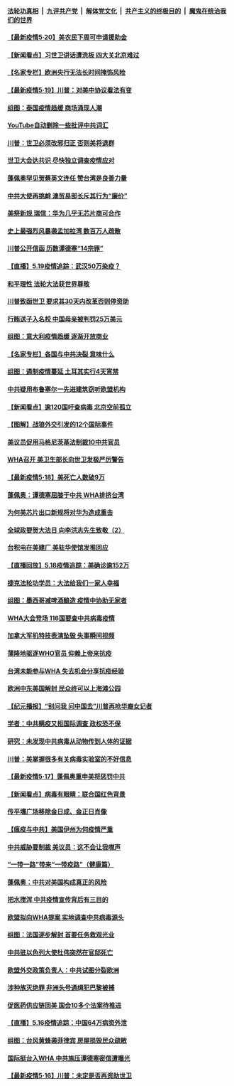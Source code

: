 ####  [法轮功真相](../../../../basic/blob/master/README.md?t=05201401) &nbsp;|&nbsp; [九评共产党](../../../../9ping.md/blob/master/README.md?t=05201401) &nbsp;|&nbsp; [解体党文化](../../../../jtdwh.md/blob/master/README.md?t=05201401)  &nbsp;|&nbsp; [共产主义的终极目的](../../../../gczydzjmd.md/blob/master/README.md?t=05201401) &nbsp;|&nbsp; [魔鬼在统治我们的世界](../../../../mgztzwmdsj.md/blob/master/README.md?t=05201401) 

#### [【最新疫情5·20】美农民下周可申请援助金](../pages/nsc418/n12122325.md?t=05201401) 

#### [【新闻看点】习世卫讲话遭洗板 四大关北京难过](../pages/nsc418/n12122351.md?t=05201401) 

#### [【名家专栏】欧洲央行无法长时间掩饰风险](../pages/nsc418/n12121375.md?t=05201401) 

#### [【最新疫情5·19】川普：对美中协议看法有变](../pages/nsc418/n12119608.md?t=05201401) 

#### [组图：泰国疫情趋缓 商场涌现人潮](../pages/nsc418/n12118444.md?t=05201401) 

#### [YouTube自动删除一些批评中共词汇](../pages/nsc418/n12122108.md?t=05201401) 

#### [川普：世卫必须改邪归正 否则美将退群](../pages/nsc418/n12119972.md?t=05201401) 

#### [世卫大会达共识 尽快独立调查疫情应对](../pages/nsc418/n12121699.md?t=05201401) 

#### [蓬佩奥罕见贺蔡英文连任 赞台湾是良善力量](../pages/nsc418/n12121690.md?t=05201401) 

#### [中共大使再挑衅 澳贸易部长斥其行为“廉价”](../pages/nsc418/n12121495.md?t=05201401) 

#### [美祭新规 瑞信：华为几乎无芯片商可合作](../pages/nsc418/n12121520.md?t=05201401) 

#### [史上最强烈风暴袭孟加拉湾 数百万人疏散](../pages/nsc418/n12121344.md?t=05201401) 

#### [川普公开信函 历数谭德塞“14宗罪”](../pages/nsc418/n12121039.md?t=05201401) 

#### [【直播】5.19疫情追踪：武汉50万染疫？](../pages/nsc418/n12121002.md?t=05201401) 

#### [和平理性 法轮大法获世界尊敬](../pages/nsc418/n12120174.md?t=05201401) 

#### [川普致函世卫 要求其30天内改革否则停资助](../pages/nsc418/n12120775.md?t=05201401) 

#### [行贿送子入名校 中国母亲被判罚25万美元](../pages/nsc418/n12120646.md?t=05201401) 

#### [组图：意大利疫情趋缓 逐渐开放商业](../pages/nsc418/n12120581.md?t=05201401) 

#### [【名家专栏】各国与中共决裂 意味什么](../pages/nsc418/n12113628.md?t=05201401) 

#### [组图：遏制疫情蔓延 土耳其实行4天宵禁](../pages/nsc418/n12120220.md?t=05201401) 

#### [中共疑用布鲁塞尔一先进建筑窃听欧盟机构](../pages/nsc418/n12119534.md?t=05201401) 

#### [【新闻看点】逾120国吁查病毒 北京空前孤立](../pages/nsc418/n12119110.md?t=05201401) 

#### [【图解】战狼外交引发的12个国际事件](../pages/nsc418/n12119172.md?t=05201401) 

#### [美议员促用马格尼茨基法制裁10中共官员](../pages/nsc418/n12119139.md?t=05201401) 

#### [WHA召开 美卫生部长向世卫发极严厉警告](../pages/nsc418/n12119066.md?t=05201401) 

#### [【最新疫情5·18】美死亡人数破9万](../pages/nsc418/n12115367.md?t=05201401) 

#### [蓬佩奥：谭德塞屈膝于中共 WHA排挤台湾](../pages/nsc418/n12118907.md?t=05201401) 

#### [为何美芯片出口新规将对华为造成重击](../pages/nsc418/n12118862.md?t=05201401) 

#### [全球政要贺大法日 向李洪志先生致敬（2）](../pages/nsc418/n12116731.md?t=05201401) 

#### [台积电在美建厂 美驻华使馆发推回应](../pages/nsc418/n12118580.md?t=05201401) 

#### [【直播回放】5.18疫情追踪：美确诊逾152万](../pages/nsc418/n12118217.md?t=05201401) 

#### [捷克法轮功学员：大法给我们一家人幸福](../pages/nsc418/n12116224.md?t=05201401) 

#### [组图：墨西哥减啤酒酿造 疫情中协助无家者](../pages/nsc418/n12118048.md?t=05201401) 

#### [WHA大会登场 116国要查中共病毒疫情](../pages/nsc418/n12117992.md?t=05201401) 

#### [加拿大军机特技表演坠毁 失事瞬间视频](../pages/nsc418/n12117844.md?t=05201401) 

#### [蒲隆地驱逐WHO官员 仰赖上帝来抗疫](../pages/nsc418/n12117860.md?t=05201401) 

#### [台湾未能参与WHA 失去机会分享抗疫经验](../pages/nsc418/n12117491.md?t=05201401) 

#### [欧洲中东美国解封 民众终可以上海滩公园](../pages/nsc418/n12117261.md?t=05201401) 

#### [【纪元播报】“别问我 问中国去”川普再呛华裔女记者](../pages/nsc418/n12115768.md?t=05201401) 

#### [学者：中共瞒疫又拒国际调查 政权恐不保](../pages/nsc418/n12099710.md?t=05201401) 

#### [研究：未发现中共病毒从动物传到人体的证据](../pages/nsc418/n12116696.md?t=05201401) 

#### [川普：美掌握很多有关病毒实验室的不好信息](../pages/nsc418/n12116772.md?t=05201401) 

#### [【最新疫情5·17】蓬佩奥重申美将惩罚中共](../pages/nsc418/n12113370.md?t=05201401) 

#### [【新闻看点】病毒有眼睛：联合国红色背景](../pages/nsc418/n12115092.md?t=05201401) 

#### [传平壤广场移除金日成、金正日肖像](../pages/nsc418/n12116632.md?t=05201401) 

#### [【瘟疫与中共】美国伊州为何疫情严重](../pages/nsc418/n12116483.md?t=05201401) 

#### [中共威胁要制裁 美议员：这不会让我噤声](../pages/nsc418/n12116518.md?t=05201401) 

#### [“一带一路”带来“一带疫路”（健康篇）](../pages/nsc418/n12115921.md?t=05201401) 

#### [蓬佩奥：中共对美国构成真正的风险](../pages/nsc418/n12116357.md?t=05201401) 

#### [把水搅浑 中共疫情宣传背后有三目的](../pages/nsc418/n12115408.md?t=05201401) 

#### [欧盟拟向WHA提案 实地调查中共病毒源头](../pages/nsc418/n12115439.md?t=05201401) 

#### [组图：法国逐步解封 首要任务救观光业](../pages/nsc418/n12115731.md?t=05201401) 

#### [中共驻以色列大使杜伟突然在官邸死亡](../pages/nsc418/n12116013.md?t=05201401) 

#### [欧盟外交政策负责人：中共试图分裂欧洲](../pages/nsc418/n12115131.md?t=05201401) 

#### [涉种族灭绝罪 非洲头号通缉犯巴黎被捕](../pages/nsc418/n12115074.md?t=05201401) 

#### [促医药供应链回美 国会10多个法案待推进](../pages/nsc418/n12114692.md?t=05201401) 

#### [【直播】5.16疫情追踪：中国64万病资外泄](../pages/nsc418/n12114542.md?t=05201401) 

#### [组图：台风黄蜂袭菲律宾 房屋损毁民众疏散](../pages/nsc418/n12114122.md?t=05201401) 

#### [国际挺台入WHA 中共施压谭德塞密信遭曝光](../pages/nsc418/n12114278.md?t=05201401) 

#### [【最新疫情5·16】川普：未定是否再资助世卫](../pages/nsc418/n12113626.md?t=05201401) 

